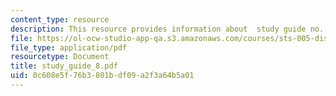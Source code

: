 ```yaml
---
content_type: resource
description: This resource provides information about  study guide no. 8.
file: https://ol-ocw-studio-app-qa.s3.amazonaws.com/courses/sts-005-disease-and-society-in-america-fall-2005/0c608e5f76b3801bdf09a2f3a64b5a01_study_guide_8.pdf
file_type: application/pdf
resourcetype: Document
title: study_guide_8.pdf
uid: 0c608e5f-76b3-801b-df09-a2f3a64b5a01
---
```


